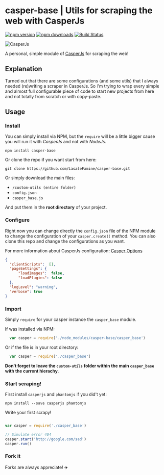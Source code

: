 # casper-base | Utils for scraping the web with CasperJs  
[![npm version](https://img.shields.io/npm/v/casper-base.svg)](http://npmjs.org/casper-base)
[![npm downloads](https://img.shields.io/npm/dt/casper-base.svg)](http://npmjs.org/casper-base)
[![Build Status](https://travis-ci.org/LasaleFamine/casper-base.svg?branch=master)](https://travis-ci.org/LasaleFamine/casper-base)  

![CasperJs](http://3.bp.blogspot.com/-LwoTEhFjHAY/VJltD6SOvkI/AAAAAAAAAX4/s3V8RIIwTYw/s1600/Casperjs-logo.PNG "CasperJs")

A personal, simple module of [CasperJs](http://casperjs.org) for scraping the web!  

## Explanation  

Turned out that there are some configurations (and some utils) that I always needed (re)writing a scraper in CasperJs.
So I'm trying to wrap every simple and almost full configurable piece of code to start new projects from here and not totally from scratch or with copy-paste.  

## Usage   

### Install  

You can simply install via NPM, but the `require` will be a little bigger cause you will run it with *CasperJs* and not with *NodeJs*.

    npm install casper-base

Or clone the repo if you want start from here:  

    git clone https://github.com/LasaleFamine/casper-base.git

Or simply download the main files:
- `/custom-utils (entire folder)`
- `config.json`
- `casper_base.js`

And put them in the **root directory** of your project.

### Configure

Right now you can change directly the `config.json` file of the NPM module to change the configuration of your `casper.create()` method.
You can also clone this repo and change the configurations as you want.

For more information about CasperJs configuration: [Casper Options](http://docs.casperjs.org/en/latest/modules/casper.html#index-1)

``` json
{
  "clientScripts":  [],
  "pageSettings": {
      "loadImages":  false,
      "loadPlugins": false
  },
  "logLevel": "warning",
  "verbose": true
}
```


### Import

Simply `require` for your casper instance the `casper_base` module.

If was installed via NPM:

``` js
  var casper = require('./node_modules/casper-base/casper_base')
```

Or if the file is in your root directory:

``` js
  var casper = require('./casper_base')
```
**Don't forget to leave the `custom-utils` folder within the main `casper_base` with the current hierachy.**

### Start scraping!  

First install `casperjs` and `phantomjs` if you did't yet:

    npm install --save casperjs phantomjs

Write your first scrapy!

``` js

var casper = require('./casper_base')

// Simulate error 404
casper.start('http://google.com/sad')
casper.run()

```


### Fork it  

Forks are always appreciate! :airplane:
